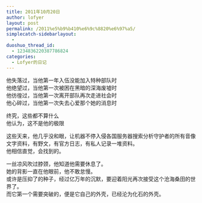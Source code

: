 ```yaml
---
title: 2011年10月20日
author: lofyer
layout: post
permalink: /2011%e5%b9%b410%e6%9c%8820%e6%97%a5/
simplecatch-sidebarlayout:
  - 
duoshuo_thread_id:
  - 1234836220387786824
categories:
  - Lofyer的日记
---
```

他失落过，当他第一年入伍没能加入特种部队时  
他绝望过，当他第一次被困在黑暗的深海废墟时  
他彷徨过，当他第一次离开部队再次走进社会时  
他心碎过，当他第一次失去心爱那个她的消息时

终究，这些都不算什么  
他认为，这不是他的极限

这些天来，他几乎没和眼，让机器不停入侵各国服务器搜索分析守护者的所有音像文字资料，有野文，有官方日志，有私人记录一堆资料。  
他相信直觉，会找到的。

一丝凉风吹过脖颈，他知道他需要休息了。  
她的背影一直在他眼前，他不敢怠慢。  
或许是压抑了的种子，经过亿万年的沉默，要迎着阳光再次接受这个沧海桑田的世界了。  
而它第一个需要突破的，便是它自己的外壳，已经沦为化石的外壳。